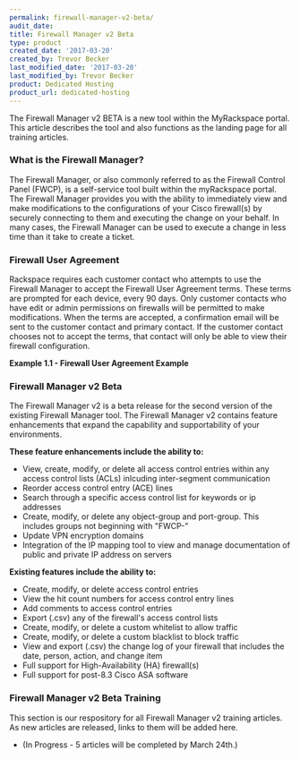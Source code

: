 ```yaml
---
permalink: firewall-manager-v2-beta/
audit_date:
title: Firewall Manager v2 Beta
type: product
created_date: '2017-03-20'
created_by: Trevor Becker
last_modified_date: '2017-03-20'
last_modified_by: Trevor Becker
product: Dedicated Hosting
product_url: dedicated-hosting
---
```


The Firewall Manager v2 BETA is a new tool within the MyRackspace portal. This article describes the tool and also functions as the landing page for all training articles.

### What is the Firewall Manager?

The Firewall Manager, or also commonly referred to as the Firewall Control Panel (FWCP), is a self-service tool built within the myRackspace portal. The Firewall Manager provides you with the ability to immediately view and make modifications to the configurations of your Cisco firewall(s) by securely connecting to them and executing the change on your behalf. In many cases, the Firewall Manager can be used to execute a change in less time than it take to create a ticket.

### Firewall User Agreement

Rackspace requires each customer contact who attempts to use the Firewall Manager to accept the Firewall User Agreement terms. These terms are prompted for each device, every 90 days. Only customer contacts who have edit or admin permissions on firewalls will be permitted to make modifications. When the terms are accepted, a confirmation email will be sent to the customer contact and primary contact. If the customer contact chooses not to accept the terms, that contact will only be able to view their firewall configuration.

**Example 1.1 - Firewall User Agreement Example**
<!-- IMAGE 1-->


### Firewall Manager v2 Beta

The Firewall Manager v2 is a beta release for the second version of the existing Firewall Manager tool. The Firewall Manager v2 contains feature enhancements that expand the capability and supportability of your environments. 

**These feature enhancements include the ability to:**
 - View, create, modify, or delete all access control entries within any access control lists (ACLs) inlcuding inter-segment communication
 - Reorder access control entry (ACE) lines
 - Search through a specific access control list for keywords or ip addresses
 - Create, modify, or delete any object-group and port-group. This includes groups not beginning with "FWCP-"
 - Update VPN encryption domains
 - Integration of the IP mapping tool to view and manage documentation of public and private IP address on servers
 
**Existing features include the ability to:**
 - Create, modify, or delete access control entries
 - View the hit count numbers for access control entry lines
 - Add comments to access control entries
 - Export (.csv) any of the firewall's access control lists
 - Create, modify, or delete a custom whitelist to allow traffic
 - Create, modify, or delete a custom blacklist to block traffic
 - View and export (.csv) the change log of your firewall that includes the date, person, action, and change item
 - Full support for High-Availability (HA) firewall(s)
 - Full support for post-8.3 Cisco ASA software 

### Firewall Manager v2 Beta Training

This section is our respository for all Firewall Manager v2 training articles. As new articles are released, links to them will be added here.
 - (In Progress - 5 articles will be completed by March 24th.)
